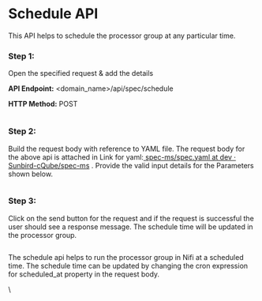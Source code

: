 # Schedule API

This API helps to schedule the processor group at any particular time.

### Step 1:&#x20;

Open the specified request & add the details

**API Endpoint:** \<domain\_name>/api/spec/schedule

**HTTP Method:** POST

<figure><img src="https://lh3.googleusercontent.com/ZO7ofwg2wyyiypA1MJrGzXHZjGvGM3mfXeWJuNqh76ufzYKnc6gXLDxmA74Z5YjnoyXwsy6yvNdB_vZPRFZsXU0feZtd8F846nzB0tDaWIeHBrjbcWTdfnjaJSTL2jACkq4FOvfK3PSksVsfAyqtjmY" alt=""><figcaption></figcaption></figure>

### Step 2:&#x20;

Build the request body with reference to YAML file. The request body for the above api is attached in Link for yaml:[ <img src="https://lh6.googleusercontent.com/6iHBv7-J6xyy-5gQJP5LFct6CCSQtWwle7mfLmderwHe8v6_YMtGn_fu6PStM26dCx9TCW2Cqczakl5bTHifrH-LWpnUHrCyJbcIUcY6qKS2tvJqc4eOxtgSbk6-cw_i_XznwisTSBuwldWvQFP1WLU" alt="" data-size="line">spec-ms/spec.yaml at dev · Sunbird-cQube/spec-ms](https://github.com/Sunbird-cQube/spec-ms/blob/dev/spec.yaml)   . Provide the valid input details for the Parameters shown below.&#x20;

<figure><img src="https://lh4.googleusercontent.com/jRI10tM1uT30UwtTaCoFaADJ_Ye_F5eASi_PU3nTA9OhJ1vT1Ct_ahXYLuCn8mmPUTdBxlp2QGQN6gvhto7G1SH_Et8RbOFD0fUGr10pYCyamczk5DGimoOO5todVMI0JB-hHnBhpWAqA5v6OtuG-NQ" alt=""><figcaption></figcaption></figure>

### Step 3:&#x20;

Click on the send button for the request and if the request is successful the user should see a response message. The schedule time will be updated in the processor group.

<figure><img src="https://lh6.googleusercontent.com/3UfNZsRB6UcsNPD3F0JMU6pJRZDp19b5-y4646IdHY8GlvQ48ZZf42GyFZs1vBFEoMq9m_T8eaIh9-SJVnreMVg0DWWC_yKLOY7dqaXonKph5drsDN7dHRQ5XUZs90Oc7RYa7PRSy_aKfd9Je9qUYco" alt=""><figcaption></figcaption></figure>

The schedule api helps to run the processor group in Nifi at a scheduled time. The schedule time can be updated by changing the cron expression for scheduled\_at property in the request body.

\
